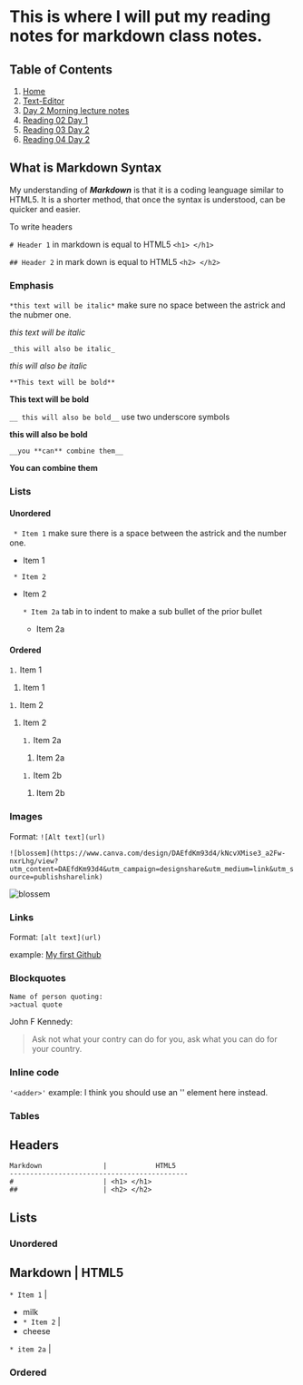# This is where I will put my reading notes for markdown class notes.
## Table of Contents
  1. [Home](README.md)
  2. [Text-Editor](text-editor.md)
  3. [Day 2 Morning lecture notes](lecture_notes.md)
  4. [Reading 02 Day 1](reading02.md)
  5. [Reading 03 Day 2](reading03.md)
  6. [Reading 04 Day 2](reading04.md)

## **What is Markdown Syntax**
My understanding of _**Markdown**_ is that it is a coding leanguage similar to HTML5. It is a shorter method, that once the syntax is understood, can be quicker and easier.

To write headers

```# Header 1``` in markdown is equal to HTML5 ```<h1> </h1>```

```## Header 2``` in mark down is equal to HTML5 ``` <h2> </h2> ```

### Emphasis
```*this text will be italic*``` make sure no space between the astrick and the nubmer one.

*this text will be italic*

```_this will also be italic_```

_this will also be italic_

```**This text will be bold** ```

**This text will be bold**

```__ this will also be bold__``` use two underscore symbols

__this will also be bold__

```__you **can** combine them__```

__You **can** combine them__

### Lists
#### Unordered
``` * Item 1``` make sure there is a space between the astrick and the number one.

* Item 1

``` * Item 2```

* Item 2

  ```* Item 2a``` tab in to indent to make a sub bullet of the prior bullet
  * Item 2a

#### Ordered
```1.``` Item 1

1. Item 1

```1.``` Item 2
1. Item 2

    ```1.``` Item 2a
   1. Item 2a

    ```1.``` Item 2b
  
   1. Item 2b
 
### Images
Format: ```![Alt text](url)```

```![blossem](https://www.canva.com/design/DAEfdKm93d4/kNcvXMise3_a2Fw-nxrLhg/view?utm_content=DAEfdKm93d4&utm_campaign=designshare&utm_medium=link&utm_source=publishsharelink)```

![blossem](https://www.canva.com/design/DAEfdKm93d4/kNcvXMise3_a2Fw-nxrLhg/view?utm_content=DAEfdKm93d4&utm_campaign=designshare&utm_medium=link&utm_source=publishsharelink)

### Links
Format: ```[alt text](url)```

example: [My first Github](https://spucksm.github.io/reading-notes/)

### Blockquotes
``` 
Name of person quoting:
>actual quote
```

John F Kennedy:
>Ask not what your contry can do for you, ask what you can do for your country.

### Inline code
```'<adder>'```
example: I think you should use an '<addr>' element here instead.

### Tables
## **Headers**
```
Markdown               |            HTML5
--------------------------------------------
#                      | <h1> </h1>
##                     | <h2> </h2>
```

## **Lists**
### Unordered
Markdown                  |            HTML5
--------------------------------------------
```* Item 1```            | <ul> <li> milk <li> 
```* Item 2```            | <li> cheese </li> </ul>
  ```* item 2a```         |
  
### Ordered
